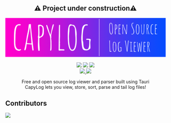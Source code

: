 <div align="center">
    <h2>⚠️ Project under construction⚠️</h2>
</div>

![CapyLog Banner](docs/assets/banner.png)

<div align="center">

![](https://img.shields.io/badge/dynamic/json?url=https%3A%2F%2Fraw.githubusercontent.com%2FCapytec%2FCapyLog%2Frefs%2Fheads%2Fmain%2Fpackage.json&query=version&label=Dev%20Version)
![](https://img.shields.io/badge/dynamic/json?url=https%3A%2F%2Fraw.githubusercontent.com%2FCapytec%2FCapyLog%2Frefs%2Fheads%2Fcanary%2Fpackage.json&query=version&label=Canary%20Version)
![](https://img.shields.io/badge/dynamic/json?url=https%3A%2F%2Fraw.githubusercontent.com%2FCapytec%2FCapyLog%2Frefs%2Fheads%2Frelease%2Fpackage.json&query=version&label=Release%20Version)<br>
<a href="https://github.com/orgs/Capytec/projects/2/views/4">
![](https://img.shields.io/badge/Roadmap-8A2BE2)
</a>
<a href="https://github.com/orgs/Capytec/projects/2/">
![](https://img.shields.io/badge/Project-8A2BE2)
</a>
</div>

<div align="center">
    Free and open source log viewer and parser built using Tauri<br>
    CapyLog lets you view, store, sort, parse and tail log files!
</div>



<div>
    <h2>Contributors</h2>
    <a href = "https://github.com/capytec/capylog/graphs/contributors">
        <img src = "https://contrib.rocks/image?repo=capytec/capylog"/>
    </a>
<div>